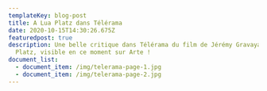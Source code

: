 ```yaml
---
templateKey: blog-post
title: A Lua Platz dans Télérama
date: 2020-10-15T14:30:26.675Z
featuredpost: true
description: Une belle critique dans Télérama du film de Jérémy Gravayat, A Lua
  Platz, visible en ce moment sur Arte !
document_list:
  - document_item: /img/telerama-page-1.jpg
  - document_item: /img/telerama-page-2.jpg
---
```

